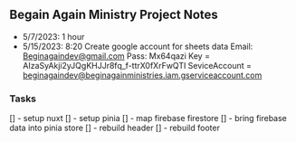 ## Begain Again Ministry Project Notes

- 5/7/2023: 1 hour
- 5/15/2023: 8:20
    Create google account for sheets data
    Email: Beginagaindev@gmail.com
    Pass: Mx64qazi
    Key = AIzaSyAkji2yJQgKHJJr8fq_f-ttrX0fXrFwQTI
    SeviceAccount = beginagaindev@beginagainministries.iam.gserviceaccount.com

### Tasks
[] - setup nuxt
[] - setup pinia
[] - map firebase firestore
[] - bring firebase data into pinia store
[] - rebuild header
[] - rebuild footer